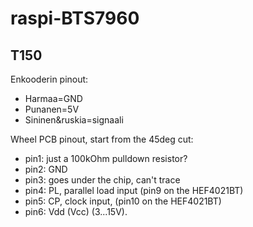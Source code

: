 # raspi-BTS7960
 
 ## T150
 Enkooderin pinout:
 - Harmaa=GND
 - Punanen=5V
 - Sininen&ruskia=signaali
 
Wheel PCB pinout, start from the 45deg cut:
 - pin1: just a 100kOhm pulldown resistor?
 - pin2: GND
 - pin3: goes under the chip, can't trace
 - pin4: PL, parallel load input (pin9 on the HEF4021BT)
 - pin5: CP, clock input, (pin10 on the HEF4021BT)
 - pin6: Vdd (Vcc) (3...15V).
